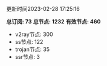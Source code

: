 更新时间2023-02-28 17:25:16

**总订阅: 73**
**总节点: 1232**
**有效节点: 460**
- v2ray节点: 300
- ss节点: 122
- trojan节点: 35
- ssr节点: 3
